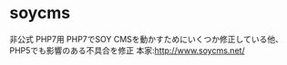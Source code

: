 # soycms
  非公式 PHP7用
  PHP7でSOY CMSを動かすためにいくつか修正している他、PHP5でも影響のある不具合を修正
  本家:http://www.soycms.net/
